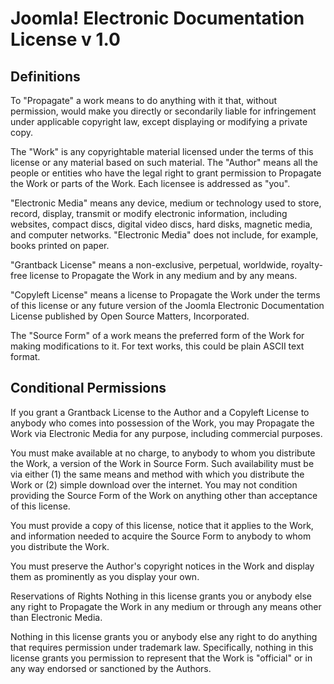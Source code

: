 # Joomla! Electronic Documentation License v 1.0
## Definitions
To "Propagate" a work means to do anything with it that, without permission, would make you directly or secondarily liable for infringement under applicable copyright law, except displaying or modifying a private copy.

The "Work" is any copyrightable material licensed under the terms of this license or any material based on such material. The "Author" means all the people or entities who have the legal right to grant permission to Propagate the Work or parts of the Work. Each licensee is addressed as "you".

"Electronic Media" means any device, medium or technology used to store, record, display, transmit or modify electronic information, including websites, compact discs, digital video discs, hard disks, magnetic media, and computer networks. "Electronic Media" does not include, for example, books printed on paper.

"Grantback License" means a non-exclusive, perpetual, worldwide, royalty-free license to Propagate the Work in any medium and by any means.

"Copyleft License" means a license to Propagate the Work under the terms of this license or any future version of the Joomla Electronic Documentation License published by Open Source Matters, Incorporated.

The "Source Form" of a work means the preferred form of the Work for making modifications to it. For text works, this could be plain ASCII text format.

## Conditional Permissions
If you grant a Grantback License to the Author and a Copyleft License to anybody who comes into possession of the Work, you may Propagate the Work via Electronic Media for any purpose, including commercial purposes.

You must make available at no charge, to anybody to whom you distribute the Work, a version of the Work in Source Form. Such availability must be via either (1) the same means and method with which you distribute the Work or (2) simple download over the internet. You may not condition providing the Source Form of the Work on anything other than acceptance of this license.

You must provide a copy of this license, notice that it applies to the Work, and information needed to acquire the Source Form to anybody to whom you distribute the Work.

You must preserve the Author's copyright notices in the Work and display them as prominently as you display your own.

Reservations of Rights
Nothing in this license grants you or anybody else any right to Propagate the Work in any medium or through any means other than Electronic Media.

Nothing in this license grants you or anybody else any right to do anything that requires permission under trademark law. Specifically, nothing in this license grants you permission to represent that the Work is "official" or in any way endorsed or sanctioned by the Authors.

